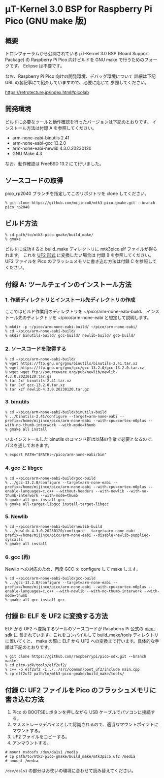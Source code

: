 # μT-Kernel 3.0 BSP for Raspberry Pi Pico (GNU make 版)

## 概要

トロンフォーラムから公開されている μT-Kernel 3.0 BSP (Board Support Package) の
Raspberry Pi Pico 向けビルドを GNU make で行うためのフォークです。
Eclipse は不要です。

なお、Raspberry Pi Pico 向けの開発環境、デバッグ環境について
詳細は下記 URL の各記事にて紹介していますので、必要に応じて
参照してください。

https://retrotecture.jp/index.html#picolab

## 開発環境

ビルドに必要なツールと動作確認を行ったバージョンは下記のとおりです。
インストール方法は付録 A を参照してください。

- arm-none-eabi-binutils 2.41
- arm-none-eabi-gcc 13.2.0
- arm-none-eabi-newlib 4.3.0.20230120
- GNU Make 4.3

なお、動作確認は FreeBSD 13.2 にて行いました。

## ソースコードの取得

pico_rp2040 ブランチを指定してこのリポジトリを clone してください。

```
% git clone https://github.com/mijinco0/mtk3-pico-gmake.git --branch pico_rp2040
```

## ビルド方法

```
% cd path/to/mtk3-pico-gmake/build_make/
% gmake
```

ビルドに成功すると build_make ディレクトリに mtk3pico.elf ファイルが得られます。
これを [UF2 形式](https://github.com/microsoft/uf2) に変換したい場合は
付録 B を参照してください。
UF2 ファイルを Pico のフラッシュメモリに書き込む方法は付録 C を参照してください。

## 付録 A: ツールチェインのインストール方法

### 1. 作業ディレクトリとインストール先ディレクトリの作成

ここではビルド作業用のディレクトリを ~/pico/arm-none-eabi-build、
インストール先のディレクトリを ~/pico/arm-none-eabi と想定して説明します。

```
% mkdir -p ~/pico/arm-none-eabi-build/ ~/pico/arm-none-eabi/
% cd ~/pico/arm-none-eabi-build/
% mkdir binutils-build/ gcc-build/ newlib-build/ gdb-build/
```

### 2. ソースコードを取得する

```
% cd ~/pico/arm-none-eabi-build/
% wget https://ftp.gnu.org/gnu/binutils/binutils-2.41.tar.xz
% wget https://ftp.gnu.org/gnu/gcc/gcc-13.2.0/gcc-13.2.0.tar.xz
% wget wget ftp://sourceware.org/pub/newlib/newlib-4.3.0.20230120.tar.gz
% tar Jxf binutils-2.41.tar.xz
% tar Jxf gcc-13.2.0.tar.xz
% tar xzf newlib-4.3.0.20230120.tar.gz
```

### 3. binutils

```
% cd ~/pico/arm-none-eabi-build/binutils-build
% ../binutils-2.41/configure --target=arm-none-eabi --prefix=/home/mijinco/pico/arm-none-eabi --with-cpu=cortex-m0plus --with-no-thumb-interwork --with-mode=thumb
% gmake all install
```

いまインストールした binutils のコマンド群は以降の作業で必要となるので、
パスを通しておきます。

```
% export PATH="$PATH:~/pico/arm-none-eabi/bin"
```

### 4. gcc と libgcc

```
% cd ~/pico/arm-none-eabi-build/gcc-build
% ../gcc-13.2.0/configure --target=arm-none-eabi --prefix=/home/mijinco/pico/arm-none-eabi --with-cpu=cortex-m0plus --enable-languages=c,c++ --without-headers --with-newlib --with-no-thumb-interwork --with-mode=thumb
% gmake all-gcc install-gcc
% gmake all-target-libgcc install-target-libgcc
```
### 5. Newlib

```
% cd ~/pico/arm-none-eabi-build/newlib-build
% ../newlib-4.3.0.20230120/configure --target=arm-none-eabi --prefix=/home/mijinco/pico/arm-none-eabi --disable-newlib-supplied-syscalls
% gmake all install
```

### 6. gcc (再)

Newlib への対応のため、再度 GCC を configure して make します。

```
% cd ~/pico/arm-none-eabi-build/gcc-build
% ../gcc-13.2.0/configure --target=arm-none-eabi --prefix=/home/mijinco/pico/arm-none-eabi --with-cpu=cortex-m0plus --enable-languages=c,c++ --with-newlib --with-no-thumb-interwork --with-mode=thumb
% gmake all-gcc install-gcc
```

## 付録 B: ELF を UF2 に変換する方法

ELF から UF2 へ変換するツールのソースコードが Raspberry Pi 公式の
[pico-sdk](https://github.com/raspberrypi/pico-sdk/) に
含まれています。これをコンパイルして build_make/tools ディレクトリに置いてくと、
make の際に ELF から UF2 への変換まで行います。具体的な手順は下記のとおりです。

```
% git clone https://github.com/raspberrypi/pico-sdk.git --branch master
% cd pico-sdk/tools/elf2uf2/
% c++ -o elf2uf2 -I../../src/common/boot_uf2/include main.cpp
% cp elf2uf2 path/to/mtk3-pico-gmake/build_make/tools/
```

## 付録 C: UF2 ファイルを Pico のフラッシュメモリに書き込む方法

1. Pico の BOOTSEL ボタンを押しながら USB ケーブルでパソコンに接続する。
2. マスストレージデバイスとして認識されるので、適当なマウントポイントにマウントする。
3. UF2 ファイルをコピーする。
4. アンマウントする。

```
# mount_msdosfs /dev/da1s1 /media
# cp path/to/mtk3-pico-gmake/build_make/mtk3pico.uf2 /media
# umount /media
```

<code>/dev/da1s1</code> の部分はお使いの環境に合わせて読み替えてください。
